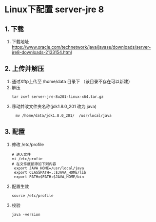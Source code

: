 # Linux下配置 server-jre 8
## 1. 下载
1. 下载地址 https://www.oracle.com/technetwork/java/javase/downloads/server-jre8-downloads-2133154.html
## 2. 上传并解压
1. 通过Xftp上传至 /home/data 目录下 （该目录不存在可以新建） 
2. 解压 
    ```text
    tar zxvf server-jre-8u201-linux-x64.tar.gz
    ```
3. 移动并改文件夹名称(jdk1.8.0_201 改为 java)
```text
     mv /home/data/jdk1.8.0_201/  /usr/local/java
```
## 3. 配置
1. 修改 /etc/profile 
    ```text
    # 进入文件
    vi /etc/profie
    # 在文件底部添加下列内容
     export JAVA_HOME=/usr/local/java
     export CLASSPATH=.:$JAVA_HOME/lib
     export PATH=$PATH:$JAVA_HOME/bin 
    ```
2. 配置生效
    ```text
    source /etc/profile
    ```
3. 校验
    ```text
    java -version
    ```


